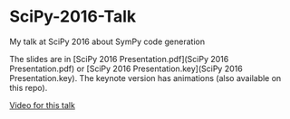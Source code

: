 # SciPy-2016-Talk
My talk at SciPy 2016 about SymPy code generation

The slides are in [SciPy 2016 Presentation.pdf](SciPy 2016 Presentation.pdf)
or [SciPy 2016 Presentation.key](SciPy 2016 Presentation.key). The keynote
version has animations (also available on this repo).


[Video for this talk](https://www.youtube.com/embed/nmI-cDAUjdE)
